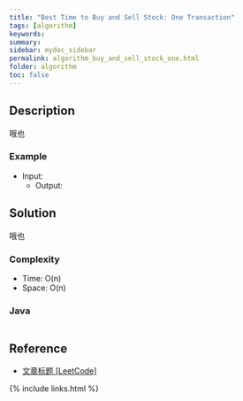 ```yaml
---
title: "Best Time to Buy and Sell Stock: One Transaction"
tags: [algorithm]
keywords:
summary:
sidebar: mydoc_sidebar
permalink: algorithm_buy_and_sell_stock_one.html
folder: algorithm
toc: false
---
```


## Description
哦也

### Example
* Input: 
  * Output: 

## Solution
哦也

### Complexity
* Time: O(n)
* Space: O(n)

### Java
```java

```

## Reference
* [文章标题 [LeetCode]](网址放在这里)

{% include links.html %}
